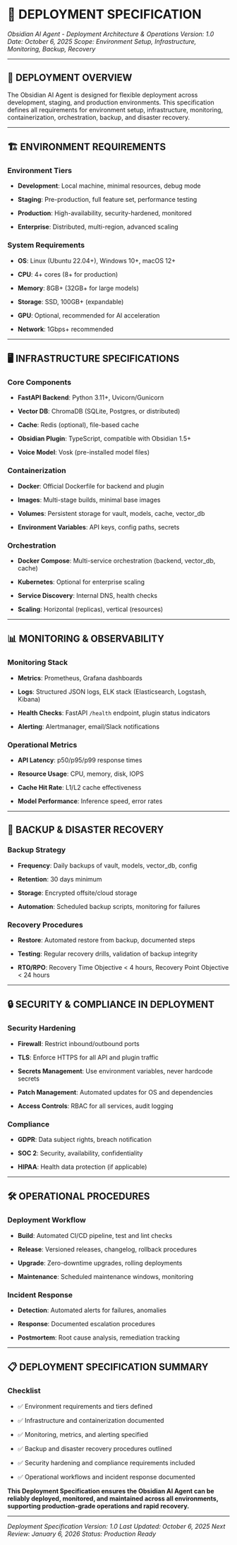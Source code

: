 # 🚀 **DEPLOYMENT SPECIFICATION**

_Obsidian AI Agent - Deployment Architecture & Operations_
_Version: 1.0_
_Date: October 6, 2025_
_Scope: Environment Setup, Infrastructure, Monitoring, Backup, Recovery_

---

## 🎯 **DEPLOYMENT OVERVIEW**

The Obsidian AI Agent is designed for flexible deployment across
development, staging, and production environments. This specification defines
all requirements for environment setup, infrastructure, monitoring,
containerization, orchestration, backup, and disaster recovery.

---

## 🏗️ **ENVIRONMENT REQUIREMENTS**

### **Environment Tiers**

- **Development**: Local machine, minimal resources, debug mode

- **Staging**: Pre-production, full feature set, performance testing

- **Production**: High-availability, security-hardened, monitored

- **Enterprise**: Distributed, multi-region, advanced scaling

### **System Requirements**

- **OS**: Linux (Ubuntu 22.04+), Windows 10+, macOS 12+

- **CPU**: 4+ cores (8+ for production)

- **Memory**: 8GB+ (32GB+ for large models)

- **Storage**: SSD, 100GB+ (expandable)

- **GPU**: Optional, recommended for AI acceleration

- **Network**: 1Gbps+ recommended

---

## 🖥️ **INFRASTRUCTURE SPECIFICATIONS**

### **Core Components**

- **FastAPI Backend**: Python 3.11+, Uvicorn/Gunicorn

- **Vector DB**: ChromaDB (SQLite, Postgres, or distributed)

- **Cache**: Redis (optional), file-based cache

- **Obsidian Plugin**: TypeScript, compatible with Obsidian 1.5+

- **Voice Model**: Vosk (pre-installed model files)

### **Containerization**

- **Docker**: Official Dockerfile for backend and plugin

- **Images**: Multi-stage builds, minimal base images

- **Volumes**: Persistent storage for vault, models, cache, vector_db

- **Environment Variables**: API keys, config paths, secrets

### **Orchestration**

- **Docker Compose**: Multi-service orchestration (backend, vector_db, cache)

- **Kubernetes**: Optional for enterprise scaling

- **Service Discovery**: Internal DNS, health checks

- **Scaling**: Horizontal (replicas), vertical (resources)

---

## 📊 **MONITORING & OBSERVABILITY**

### **Monitoring Stack**

- **Metrics**: Prometheus, Grafana dashboards

- **Logs**: Structured JSON logs, ELK stack (Elasticsearch, Logstash, Kibana)

- **Health Checks**: FastAPI `/health` endpoint, plugin status indicators

- **Alerting**: Alertmanager, email/Slack notifications

### **Operational Metrics**

- **API Latency**: p50/p95/p99 response times

- **Resource Usage**: CPU, memory, disk, IOPS

- **Cache Hit Rate**: L1/L2 cache effectiveness

- **Model Performance**: Inference speed, error rates

---

## 💾 **BACKUP & DISASTER RECOVERY**

### **Backup Strategy**

- **Frequency**: Daily backups of vault, models, vector_db, config

- **Retention**: 30 days minimum

- **Storage**: Encrypted offsite/cloud storage

- **Automation**: Scheduled backup scripts, monitoring for failures

### **Recovery Procedures**

- **Restore**: Automated restore from backup, documented steps

- **Testing**: Regular recovery drills, validation of backup integrity

- **RTO/RPO**: Recovery Time Objective < 4 hours, Recovery Point Objective < 24 hours

---

## 🔒 **SECURITY & COMPLIANCE IN DEPLOYMENT**

### **Security Hardening**

- **Firewall**: Restrict inbound/outbound ports

- **TLS**: Enforce HTTPS for all API and plugin traffic

- **Secrets Management**: Use environment variables, never hardcode secrets

- **Patch Management**: Automated updates for OS and dependencies

- **Access Controls**: RBAC for all services, audit logging

### **Compliance**

- **GDPR**: Data subject rights, breach notification

- **SOC 2**: Security, availability, confidentiality

- **HIPAA**: Health data protection (if applicable)

---

## 🛠️ **OPERATIONAL PROCEDURES**

### **Deployment Workflow**

- **Build**: Automated CI/CD pipeline, test and lint checks

- **Release**: Versioned releases, changelog, rollback procedures

- **Upgrade**: Zero-downtime upgrades, rolling deployments

- **Maintenance**: Scheduled maintenance windows, monitoring

### **Incident Response**

- **Detection**: Automated alerts for failures, anomalies

- **Response**: Documented escalation procedures

- **Postmortem**: Root cause analysis, remediation tracking

---

## 📋 **DEPLOYMENT SPECIFICATION SUMMARY**

### **Checklist**

- ✅ Environment requirements and tiers defined

- ✅ Infrastructure and containerization documented

- ✅ Monitoring, metrics, and alerting specified

- ✅ Backup and disaster recovery procedures outlined

- ✅ Security hardening and compliance requirements included

- ✅ Operational workflows and incident response documented

**This Deployment Specification ensures the Obsidian AI Agent can be
reliably deployed, monitored, and maintained across all environments, supporting
production-grade operations and rapid recovery.**

---

_Deployment Specification Version: 1.0_
_Last Updated: October 6, 2025_
_Next Review: January 6, 2026_
_Status: Production Ready_

